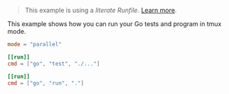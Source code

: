 > This example is using a _literate Runfile_.
> [Learn more](../../user-guide/runfile.md#literate-runfiles).

This example shows how you can run your Go tests and program in tmux mode.

```toml
mode = "parallel"

[[run]]
cmd = ["go", "test", "./..."]

[[run]]
cmd = ["go", "run", "."]
```
